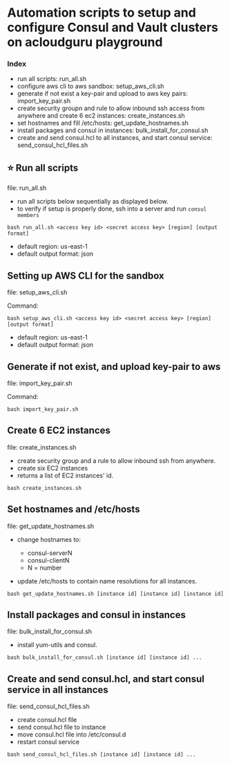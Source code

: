# Automation scripts to setup and configure Consul and Vault clusters on acloudguru playground

### Index
- run all scripts: run_all.sh
- configure aws cli to aws sandbox: setup_aws_cli.sh
- generate if not exist a key-pair and upload to aws key pairs: import_key_pair.sh
- create security groupn and rule to allow inbound ssh access from anywhere and create 6 ec2 instances: create_instances.sh
- set hostnames and fill /etc/hosts: get_update_hostnames.sh
- install packages and consul in instances: bulk_install_for_consul.sh
- create and send consul.hcl to all instances, and start consul service: send_consul_hcl_files.sh

## :star: Run all scripts
file: run_all.sh
* run all scripts below sequentially as displayed below.
* to verify if setup is properly done, ssh into a server and run `consul members`
```
bash run_all.sh <access key id> <secret access key> [region] [output format]
```
* default region: us-east-1
* default output format: json


## Setting up AWS CLI for the sandbox
file: setup_aws_cli.sh

Command:
```
bash setup_aws_cli.sh <access key id> <secret access key> [region] [output format]
```
* default region: us-east-1
* default output format: json

## Generate if not exist, and upload key-pair to aws
file: import_key_pair.sh

Command:
```
bash import_key_pair.sh
```

## Create 6 EC2 instances
file: create_instances.sh
- create security group and a rule to allow inbound ssh from anywhere.
- create six EC2 instances 
- returns a list of EC2 instances' id.
```
bash create_instances.sh
```
  
## Set hostnames and /etc/hosts
file: get_update_hostnames.sh
  * change hostnames to:
    * consul-serverN
    * consul-clientN
    * N = number

  * update /etc/hosts to contain name resolutions for all instances.
```
bash get_update_hostnames.sh [instance id] [instance id] [instance id] 
```

## Install packages and consul in instances
file: bulk_install_for_consul.sh
* install yum-utils and consul.
```
bash bulk_install_for_consul.sh [instance id] [instance id] ...
```

## Create and send consul.hcl, and start consul service in all instances
file: send_consul_hcl_files.sh
* create consul.hcl file
* send consul.hcl file to instance
* move consul.hcl file into /etc/consul.d
* restart consul service
```
bash send_consul_hcl_files.sh [instance id] [instance id] ...
```